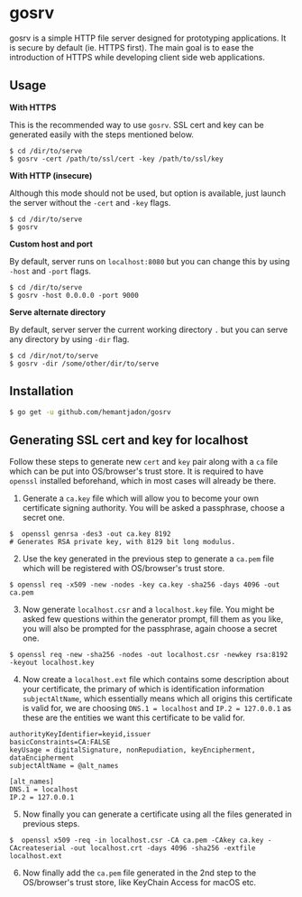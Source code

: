 # gosrv

gosrv is a simple HTTP file server designed for prototyping applications. It
is secure by default (ie. HTTPS first). The main goal is to ease the
introduction of HTTPS while developing client side web applications.

## Usage 

**With HTTPS**

This is the recommended way to use `gosrv`. SSL cert and key can be generated
easily with the steps mentioned below.

```console
$ cd /dir/to/serve
$ gosrv -cert /path/to/ssl/cert -key /path/to/ssl/key
```

**With HTTP (insecure)**

Although this mode should not be used, but option is available, just launch the
server without the `-cert` and `-key` flags.

```console
$ cd /dir/to/serve
$ gosrv
```

**Custom host and port**

By default, server runs on `localhost:8080` but you can change this by using
`-host` and `-port` flags.

```console
$ cd /dir/to/serve
$ gosrv -host 0.0.0.0 -port 9000 
```
 
 **Serve alternate directory**

By default, server server the current working directory `.` but you can serve
any directory by using `-dir` flag.

```console
$ cd /dir/not/to/serve
$ gosrv -dir /some/other/dir/to/serve
```

## Installation

```bash
$ go get -u github.com/hemantjadon/gosrv
```

## Generating SSL cert and key for localhost

Follow these steps to generate new `cert` and `key` pair along with a `ca` file
which can be put into OS/browser's trust store. It is required to have `openssl` 
installed  beforehand, which in most cases will already be there.

1. Generate a `ca.key` file which will allow you to become your own certificate
signing authority. You will be asked a passphrase, choose a secret one. 

```console
$  openssl genrsa -des3 -out ca.key 8192
# Generates RSA private key, with 8129 bit long modulus.  
```

2. Use the key generated in the previous step to generate a `ca.pem` file which
will be registered with OS/browser's trust store.

```console
$ openssl req -x509 -new -nodes -key ca.key -sha256 -days 4096 -out ca.pem
```

3. Now generate `localhost.csr` and a `localhost.key` file. You might be asked
few questions within the generator prompt, fill them as you like, you will also
be prompted for the passphrase, again choose a secret one. 

```console
$ openssl req -new -sha256 -nodes -out localhost.csr -newkey rsa:8192 -keyout localhost.key
```

4. Now create a `localhost.ext` file which contains some description about your
certificate, the primary of which is identification information `subjectAltName`,
which essentially means which all origins this certificate is valid for, we 
are choosing `DNS.1 = localhost` and `IP.2 = 127.0.0.1` as these are the 
entities we want this certificate to be valid for.
  

```
authorityKeyIdentifier=keyid,issuer
basicConstraints=CA:FALSE
keyUsage = digitalSignature, nonRepudiation, keyEncipherment, dataEncipherment
subjectAltName = @alt_names

[alt_names]
DNS.1 = localhost
IP.2 = 127.0.0.1
```

5. Now finally you can generate a certificate using all the files generated
in previous steps.

```console
$  openssl x509 -req -in localhost.csr -CA ca.pem -CAkey ca.key -CAcreateserial -out localhost.crt -days 4096 -sha256 -extfile localhost.ext
```

6. Now finally add the `ca.pem` file generated in the 2nd step to the 
OS/browser's trust store, like KeyChain Access for macOS etc.
